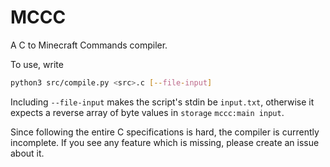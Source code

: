 # MCCC

A C to Minecraft Commands compiler.

To use, write
```bash
python3 src/compile.py <src>.c [--file-input] 
```

Including `--file-input` makes the script's stdin be `input.txt`, otherwise it expects
a reverse array of byte values in `storage` `mccc:main input`.

Since following the entire C specifications is hard, the compiler is currently incomplete.
If you see any feature which is missing, please create an issue about it.